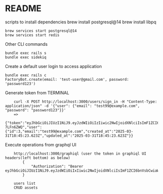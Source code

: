 # README


scripts to install dependencies
    brew install postgresql@14
    brew install libpq 

    brew services start postgresql@14
    brew services start redis


Other CLI commands

    bundle exec rails s
    bundle exec sidekiq


Create a default user login to access application

    bundle exec rails c
    FactoryBot.create(email: 'test-user@gmail.com', password: 'password123')


Generate token from TERMINAL 

        curl -X POST http://localhost:3000/users/sign_in -H "Content-Type: application/json" -d '{"user": {"email": "test99@example.com", "password": "password123"}}'
        => 
        {"token":"eyJhbGciOiJIUzI1NiJ9.eyJzdWIiOiIzIiwic2NwIjoidXNlciIsImF1ZCI6bnVsbCwiaWF0IjoxNzQzNDQ2ODAzLCJleHAiOjE3NDM0NTA0MDMsImp0aSI6ImQ0NTc3NzAyLTQ4ODMtNGM2Zi1iNDMwLWM1YzI0YjAxNTlhMyJ9.IqRqD3p2diK7X6TopP5L_S8vMmUBAi5EqW-7LFn6ZWQ","user":{"id":3,"email":"test99@example.com","created_at":"2025-03-31T18:45:23.623Z","updated_at":"2025-03-31T18:45:23.623Z"}}


Execute operations from graphql UI

        http://localhost:3000/graphiql (user the token in graphiql UI headers(left bottom) as below)
            { 
                "Authorization": "Bearer eyJhbGciOiJIUzI1NiJ9.eyJzdWIiOiIxIiwic2NwIjoidXNlciIsImF1ZCI6bnVsbCwiaWF0IjoxNzQzNTI1MDEzLCJleHAiOjE3NDM1Mjg2MTMsImp0aSI6IjI0ODg2ZjEwLWFjMTgtNDFiOS1iODI4LWY2ZWU2YTU3MWYyZiJ9.Vfd1H3FbT4gj5trphtLi6co8JOFIucqpcxbb2YLrPmU"
            }

        users list
        CRUD assets
